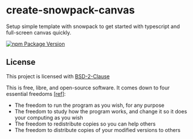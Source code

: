 # create-snowpack-canvas

Setup simple template with snowpack to get started with typescript and full-screen canvas quickly.

[![npm Package Version](https://img.shields.io/npm/v/create-snowpack-canvas)](https://www.npmjs.com/package/create-snowpack-canvas)

## License

This project is licensed with [BSD-2-Clause](./LICENSE)

This is free, libre, and open-source software. It comes down to four essential freedoms [[ref]](https://seirdy.one/2021/01/27/whatsapp-and-the-domestication-of-users.html#fnref:2):

- The freedom to run the program as you wish, for any purpose
- The freedom to study how the program works, and change it so it does your computing as you wish
- The freedom to redistribute copies so you can help others
- The freedom to distribute copies of your modified versions to others
